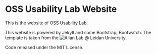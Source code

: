 # OSS Usability Lab Website

This is the website of OSS Usability Lab.

This website is powered by Jekyll and some Bootstrap, Bootwatch. The template is taken from the ![Allan Lab @ Leidan University](http://www.allanlab.org/). 

Code released under the MIT License.